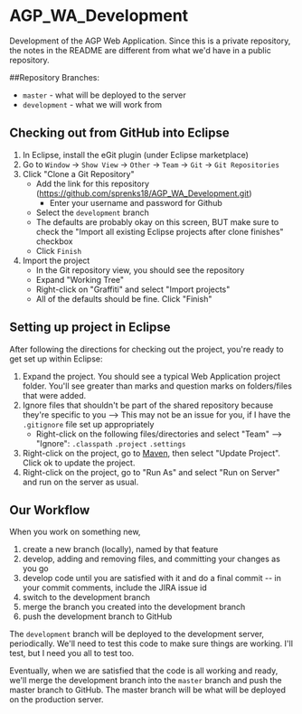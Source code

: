# AGP_WA_Development
Development of the AGP Web Application.  Since this is a private repository, the notes in the README are different from what we'd have in a public repository.

##Repository Branches: 

  * `master` - what will be deployed to the server
  * `development` - what we will work from

## Checking out from GitHub into Eclipse

1. In Eclipse, install the eGit plugin (under Eclipse marketplace)
2. Go to `Window` -> `Show View` -> `Other` -> `Team` -> `Git` -> `Git Repositories`
3. Click "Clone a Git Repository"
   * Add the link for this repository (https://github.com/sprenks18/AGP_WA_Development.git)
      * Enter your username and password for Github
   * Select the `development` branch
   * The defaults are probably okay on this screen, BUT make sure to check the "Import all existing Eclipse projects after clone finishes" checkbox
   * Click `Finish`
4. Import the project
   * In the Git repository view, you should see the repository
   * Expand "Working Tree"
   * Right-click on "Graffiti" and select "Import projects"
   * All of the defaults should be fine.  Click "Finish"
  
## Setting up project in Eclipse

After following the directions for checking out the project, you're ready to get set up within Eclipse:

1. Expand the project.  You should see a typical Web Application project folder.  You'll see greater than marks and question marks on folders/files that were added.
2. Ignore files that shouldn't be part of the shared repository because they're specific to you --> This may not be an issue for you, if I have the `.gitignore` file set up appropriately
    * Right-click on the following files/directories and select "Team" --> "Ignore": `.classpath` `.project` `.settings`
3. Right-click on the project, go to [Maven](https://maven.apache.org/), then select "Update Project".  Click ok to update the project.
4. Right-click on the project, go to "Run As" and select "Run on Server" and run on the server as usual.

## Our Workflow
When you work on something new, 

1. create a new branch (locally), named by that feature
2. develop, adding and removing files, and committing your changes as you go
3. develop code until you are satisfied with it and do a final commit -- in your commit comments, include the JIRA issue id
4. switch to the development branch
5. merge the branch you created into the development branch
6. push the development branch to GitHub

The `development` branch will be deployed to the development server, periodically.  We'll need to test this code to make sure things are working.  I'll test, but I need you all to test too.
 
Eventually, when we are satisfied that the code is all working and ready, we'll merge the development branch into the `master` branch and push the master branch to GitHub.  The master branch will be what will be deployed on the production server.
